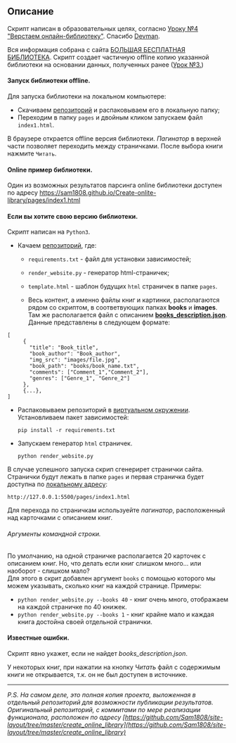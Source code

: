 ## Описание

Скрипт написан в образовательных целях, согласно [Уроку №4 "Верстаем онлайн-библиотеку"](https://dvmn.org/modules/website-layout-for-pydev/). Спасибо [Devman](https://dvmn.org/).

Вся информация собрана с сайта [БОЛЬШАЯ БЕСПЛАТНАЯ БИБЛИОТЕКА](http://tululu.org/). Скрипт создает частичную offline копию указанной библиотеки на основании данных, полученных ранее ([Урок №3.](https://github.com/Sam1808/site-layout/tree/master/online_library_parsing))

#### Запуск библиотеки offline.

Для запуска библиотеки на локальном компьютере:
- Скачиваем [репозиторий](https://github.com/Sam1808/Create-onlite-library/archive/master.zip) и распаковываем его в локальную папку;
- Переходим в папку `pages` и двойным кликом запускаем файл `index1.html`.  

В браузере открается offline версия библиотеки. *Пагинатор* в верхней части позволяет переходить между страничками. После выбора книги нажмите `Читать`.

#### Online пример библиотеки.

Один из возможных результатов парсинга online библиотеки доступен по адресу https://sam1808.github.io/Create-onlite-library/pages/index1.html

#### Если вы хотите свою версию библиотеки.

Скрипт написан на `Python3`.
- Качаем [репозиторий](https://github.com/Sam1808/Create-onlite-library/archive/master.zip), где:
  - `requirements.txt` - файл для установки зависимостей;
  - `render_website.py` - генератор html-страничек;
  - `template.html` - шаблон будущих `html` страничек в папке `pages`.

  - Весь контент, а именно файлы книг и картинки, располагаются рядом со скриптом, в соответвующих   папках **books** и **images**. Там же располагается файл с описанием [**books_description.json**](https://github.com/Sam1808/Create-onlite-library/blob/master/books_description.json). Данные представлены в следующем формате:
```
[
     {
       "title": "Book_title",
       "book_author": "Book_author",
       "img_src": "images/file.jpg",
       "book_path": "books/book_name.txt",
       "comments": ["Comment_1","Comment_2"],
       "genres": ["Genre_1", "Genre_2"]
     },
     {...},
]
```
- Распаковываем репозиторий в [виртуальном окружении](https://pythoner.name/documentation/tutorial/venv). Установливаем пакет зависимостей:

  `pip install -r requirements.txt`
- Запускаем генератор `html` страничек.

  `python render_website.py`

В случае успешного запуска скрип сгенерирет странички сайта. Странички будут лежать в папке `pages` и первая страничка будет доступна по [локальному адресу](http://127.0.0.1:5500/pages/index1.html):

`http://127.0.0.1:5500/pages/index1.html`

Для перехода по страничкам используейте *пагинатор*, расположенный над карточками с описанием книг.

###### Аргументы командной строки.

По умолчанию, на одной страничке располагается 20 карточек с описанием книг. Но, что делать если книг слишком много... или наоборот - слишком мало?  
Для этого в скрит добавлен аргумент `books` с помощью которого мы можем указывать, сколько книг на каждой странице. Примеры:
 - `python render_website.py --books 40` - книг очень много, отображаем на каждой страничке по 40 книжек.
 - `python render_website.py --books 1` - книг крайне мало и каждая книга достойна своей отдельной странички.

#### Известные ошибки.

Скрипт явно укажет, если не найдет *books_description.json*.

У некоторых книг, при нажатии на кнопку *Читать* файл с содержимым книги не открывается, т.к. он не был доступен в источнике.

--------------------------------------
*P.S. На самом деле, это полная копия проекта, выложенная в отдельный репозиторий для возможности публикации результатов. Оригинальный репозиторий, с коммитами по мере реализации функционала, расположен по адресу [https://github.com/Sam1808/site-layout/tree/master/create_online_library](https://github.com/Sam1808/site-layout/tree/master/create_online_library)*
